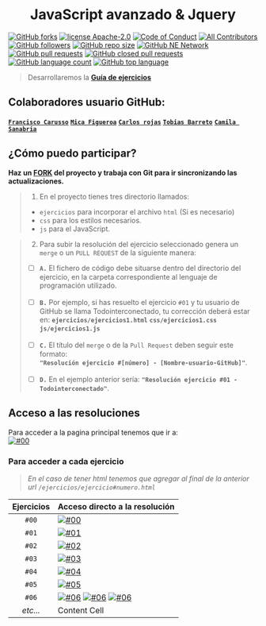 ### <h1 align="center">JavaScript avanzado & Jquery</h1>

[![GitHub forks](https://img.shields.io/github/forks/Todointerconectado/js-jquery?logo=github)](https://github.com/Todointerconectado/js-jquery/fork)
[![license Apache-2.0](https://shields.io/badge/license-Apache--2.0-blue)](https://github.com/Todointerconectado/js-jquery/blob/main/LICENSE)
[![Code of Conduct](https://img.shields.io/badge/CODE%20OF%20CONDUCT-2.0-blue)](https://github.com/Todointerconectado/js-jquery/blob/main/CODE_OF_CONDUCT.md)
[![All Contributors](https://img.shields.io/badge/all_contributors-5-blue.svg?logo=github)](./CONTRIBUTING.md)
[![GitHub followers](https://img.shields.io/github/followers/Todointerconectado?logo=github)](#)
[![GitHub repo size](https://img.shields.io/github/repo-size/Todointerconectado/js-jquery?logo=github)](#)
[![GitHub NE Network](https://img.shields.io/badge/NE-Network-blue?logo=github)](https://github.com/Todointerconectado/js-jquery/network)
[![GitHub pull requests](https://img.shields.io/github/issues-pr/Todointerconectado/js-jquery?color=blue&logo=github)](https://github.com/Todointerconectado/js-jquery/pulls)
[![GitHub closed pull requests](https://img.shields.io/github/issues-pr-closed/Todointerconectado/js-jquery?color=blue&logo=github)](https://github.com/Todointerconectado/js-jquery/pulls)
[![GitHub language count](https://img.shields.io/github/languages/count/Todointerconectado/js-jquery?logo=github)](#)
[![GitHub top language](https://img.shields.io/github/languages/top/Todointerconectado/js-jquery?logo=JavaScript)](#)

> Desarrollaremos la **[Guía de ejercicios](/ejercicios.md)**

## Colaboradores usuario GitHub:
**[`Francisco Carusso`](https://github.com/Todointerconectado)**
**[`Mica Figueroa`](https://github.com/micafigueroa)**
**[`Carlos rojas`](https://github.com/chiquitoRojas)**
**[`Tobias Barreto`](https://github.com/tobias-barreto)**
**[`Camila Sanabria`](https://github.com/camilasanabria)** 

## ¿Cómo puedo participar?

**Haz un [FORK](https://github.com/Todointerconectado/js-jquery/fork) del proyecto y trabaja con Git para ir sincronizando las actualizaciones.**

> 1. En el proyecto tienes tres directorio llamados: <br>
> * `ejercicios` para incorporar el archivo `html` (Si es necesario)
> * `css`        para los estilos necesarios.
> * `js`         para el JavaScript.

> 2. Para subir la resolución del ejercicio seleccionado genera un `merge` o un `PULL REQUEST` de la siguiente manera: <br>
> - [ ] **`A.`**  El fichero de código debe situarse dentro del directorio del ejercicio, en la carpeta correspondiente al lenguaje de programación utilizado. <br><br>
> - [ ] **`B.`** Por ejemplo, si has resuelto el ejercicio `#01` y tu usuario de GitHub se llama Todointerconectado, tu corrección deberá estar en: 
> **`ejercicios/ejercicios1.html`** **`css/ejercicios1.css`** **`js/ejercicios1.js`** <br><br>
> - [ ] **`C.`** El título del `merge` o de la `Pull Request` deben seguir este formato: <br>
**`"Resolución ejercicio #[número] - [Nombre-usuario-GitHub]"`**. <br><br>
> - [ ] **`D.`** En el ejemplo anterior sería: **`"Resolución ejercicio #01 - Todointerconectado"`**. <br>

## Acceso a las resoluciones

Para acceder a la pagina principal tenemos que ir a: <br>
[![#00](https://img.shields.io/badge/https%3A%2F%2Ftodointerconectado.com%2Fjs--jquery-Inicio-blue?logo=html5)](https://todointerconectado.com/js-jquery) <br>

### Para acceder a cada ejercicio

> _En el caso de tener html tenemos que agregar al final de la anterior url `/ejercicios/ejercicio#numero.html`_

|Ejercicios|       Acceso directo a la resolución  |
|:--------:| :------------------------------------ |
|   `#00`  | [![#00](https://img.shields.io/badge/https%3A%2F%2Ftodointerconectado.com%2Fjs--jquery%2Fejercicios-%2Fconfetti.html-blue?logo=html5)](https://todointerconectado.com/js-jquery/ejercicios/confetti.html) |
|   `#01`  | [![#01](https://img.shields.io/badge/https%3A%2F%2Ftodointerconectado.com%2Fjs--jquery%2Fejercicios-%2Fejercicio01.html-blue?logo=html5)](https://todointerconectado.com/js-jquery/ejercicios/ejercicio1.html) |
|   `#02`  | [![#02](https://img.shields.io/badge/https%3A%2F%2Ftodointerconectado.com%2Fjs--jquery%2Fejercicios-%2Fejercicio02.html-blue?logo=html5)](https://todointerconectado.com/js-jquery/ejercicios/ejercicio2.html) |
|   `#03`  | [![#03](https://img.shields.io/badge/https%3A%2F%2Ftodointerconectado.com%2Fjs--jquery%2Fejercicios-%2Fejercicio03.html-blue?logo=html5)](https://todointerconectado.com/js-jquery/ejercicios/ejercicio3.html) |
|   `#04`  | [![#04](https://img.shields.io/badge/https%3A%2F%2Ftodointerconectado.com%2Fjs--jquery%2Fejercicios-%2Fejercicio04.html-blue?logo=html5)](https://todointerconectado.com/js-jquery/ejercicios/ejercicio4.html) |
|   `#05`  | [![#05](https://img.shields.io/badge/Ejercicio-05-blue?logo=javascript)](./js/ejercicio5.js) |
|   `#06`  | [![#06](https://img.shields.io/badge/https%3A%2F%2Ftodointerconectado.com%2Fjs--jquery%2Fejercicios-%2Fejercicio06.html-blue?logo=html5)](https://todointerconectado.com/js-jquery/ejercicios/ejercicio6.html) [![#06](https://img.shields.io/badge/Ejercicio-06-blue?logo=javascript)](./js/ejercicio6.js) [![#06](https://img.shields.io/badge/Ejercicio-06-blue?logo=css3&logoColor=rgb%28102%2C%20188%2C%20249%29)](./css/ejercicio6.css) |
| _etc..._ | Content Cell  |
